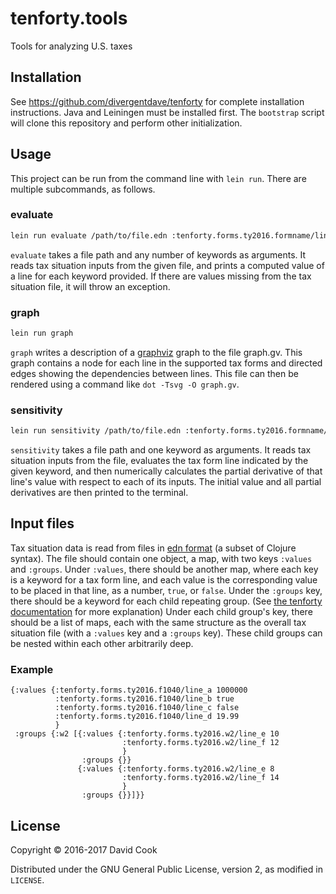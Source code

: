 # tenforty.tools

Tools for analyzing U.S. taxes

## Installation

See https://github.com/divergentdave/tenforty for complete installation instructions. Java and Leiningen must be installed first. The `bootstrap` script will clone this repository and perform other initialization.

## Usage

This project can be run from the command line with `lein run`. There are multiple subcommands, as follows.

### evaluate

```sh
lein run evaluate /path/to/file.edn :tenforty.forms.ty2016.formname/linename ...
```

`evaluate` takes a file path and any number of keywords as arguments. It reads tax situation inputs from the given file, and prints a computed value of a line for each keyword provided. If there are values missing from the tax situation file, it will throw an exception.

### graph

```sh
lein run graph
```

`graph` writes a description of a [graphviz](http://www.graphviz.org/) graph to the file graph.gv. This graph contains a node for each line in the supported tax forms and directed edges showing the dependencies between lines. This file can then be rendered using a command like `dot -Tsvg -O graph.gv`.

### sensitivity

```sh
lein run sensitivity /path/to/file.edn :tenforty.forms.ty2016.formname/linename
```

`sensitivity` takes a file path and one keyword as arguments. It reads tax situation inputs from the file, evaluates the tax form line indicated by the given keyword, and then numerically calculates the partial derivative of that line's value with respect to each of its inputs. The initial value and all partial derivatives are then printed to the terminal.

## Input files

Tax situation data is read from files in [edn format](https://github.com/edn-format/edn) (a subset of Clojure syntax). The file should contain one object, a map, with two keys `:values` and `:groups`. Under `:values`, there should be another map, where each key is a keyword for a tax form line, and each value is the corresponding value to be placed in that line, as a number, `true`, or `false`. Under the `:groups` key, there should be a keyword for each child repeating group. (See [the tenforty documentation](https://https://github.com/divergentdave/tenforty/blob/master/README.md#object-model) for more explanation) Under each child group's key, there should be a list of maps, each with the same structure as the overall tax situation file (with a `:values` key and a `:groups` key). These child groups can be nested within each other arbitrarily deep.

### Example

```edn
{:values {:tenforty.forms.ty2016.f1040/line_a 1000000
          :tenforty.forms.ty2016.f1040/line_b true
          :tenforty.forms.ty2016.f1040/line_c false
          :tenforty.forms.ty2016.f1040/line_d 19.99
          }
 :groups {:w2 [{:values {:tenforty.forms.ty2016.w2/line_e 10
                         :tenforty.forms.ty2016.w2/line_f 12
                         }
                :groups {}}
               {:values {:tenforty.forms.ty2016.w2/line_e 8
                         :tenforty.forms.ty2016.w2/line_f 14
                         }
                :groups {}}]}}
```

## License

Copyright © 2016-2017 David Cook

Distributed under the GNU General Public License, version 2, as modified in `LICENSE`.
